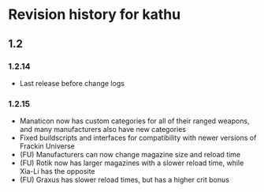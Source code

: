 # Revision history for kathu

## 1.2

### 1.2.14

* Last release before change logs

### 1.2.15

* Manaticon now has custom categories for all of their ranged weapons, and many manufacturers also have new categories
* Fixed buildscripts and interfaces for compatibility with newer versions of Frackin Universe
* (FU) Manufacturers can now change magazine size and reload time
* (FU) Rotik now has larger magazines with a slower reload time, while Xia-Li has the opposite
* (FU) Graxus has slower reload times, but has a higher crit bonus